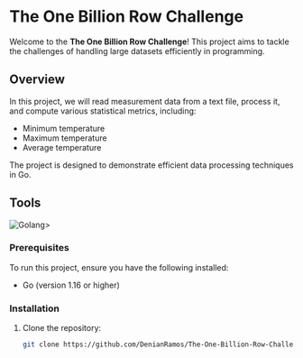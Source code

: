 # The One Billion Row Challenge

Welcome to the **The One Billion Row Challenge**! This project aims to tackle the challenges of handling large datasets efficiently in programming.

## Overview

In this project, we will read measurement data from a text file, process it, and compute various statistical metrics, including:

- Minimum temperature
- Maximum temperature
- Average temperature

The project is designed to demonstrate efficient data processing techniques in Go.

## Tools
 ![Golang](https://img.shields.io/badge/Go-00ADD8?style=for-the-badge&logo=go&logoColor=white)> 
 
### Prerequisites

To run this project, ensure you have the following installed:

- Go (version 1.16 or higher)

### Installation

1. Clone the repository:
   ```bash
   git clone https://github.com/DenianRamos/The-One-Billion-Row-Challenge.git
